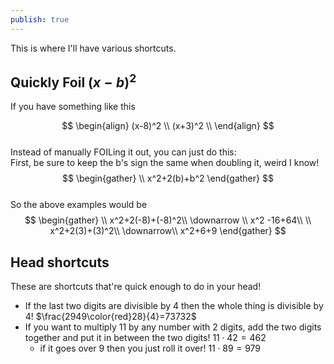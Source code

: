 ```yaml
---  
publish: true  
---  
```

  
  
  
This is where I'll have various shortcuts.  
  
## Quickly Foil $(x-b)^2$  
If you have something like this  
  
$$  
\begin{align}  
(x-8)^2 \\   
(x+3)^2 \\   
\end{align}  
$$  
Instead of manually FOILing it out, you can just do this:  
First, be sure to keep the b's sign the same when doubling it, weird I know!  
$$  
\begin{gather} \\  
x^2+2(b)+b^2  
\end{gather}  
$$  
So the above examples would be   
$$  
\begin{gather} \\  
x^2+2(-8)+(-8)^2\\  
\downarrow \\  
x^2 -16+64\\  
\\  
x^2+2(3)+(3)^2\\  
\downarrow\\  
x^2+6+9  
\end{gather}  
$$  
  
  
## Head shortcuts  
These are shortcuts that're quick enough to do in your head!  
- If the last two digits are divisible by 4 then the whole thing is divisible by 4! $\frac{2949\color{red}28}{4}=73732$  
- If you want to multiply 11 by any number with 2 digits, add the two digits together and put it in between the two digits! $11 \cdot42=462$  
	- if it goes over 9 then you just roll it over! $11 \cdot 89 = 979$